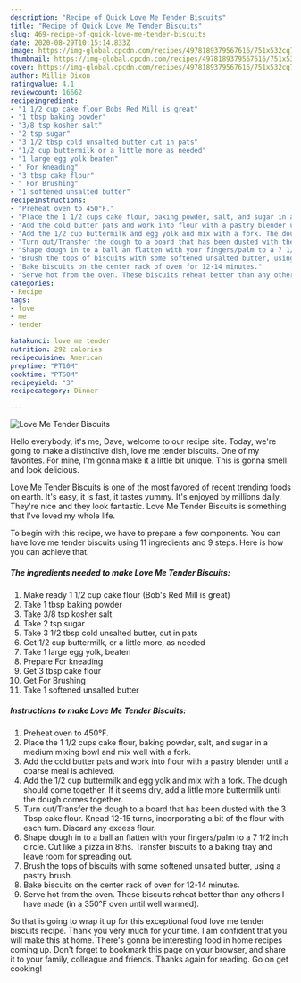 ```yaml
---
description: "Recipe of Quick Love Me Tender Biscuits"
title: "Recipe of Quick Love Me Tender Biscuits"
slug: 469-recipe-of-quick-love-me-tender-biscuits
date: 2020-08-29T10:15:14.833Z
image: https://img-global.cpcdn.com/recipes/4978189379567616/751x532cq70/love-me-tender-biscuits-recipe-main-photo.jpg
thumbnail: https://img-global.cpcdn.com/recipes/4978189379567616/751x532cq70/love-me-tender-biscuits-recipe-main-photo.jpg
cover: https://img-global.cpcdn.com/recipes/4978189379567616/751x532cq70/love-me-tender-biscuits-recipe-main-photo.jpg
author: Millie Dixon
ratingvalue: 4.1
reviewcount: 16662
recipeingredient:
- "1 1/2 cup cake flour Bobs Red Mill is great"
- "1 tbsp baking powder"
- "3/8 tsp kosher salt"
- "2 tsp sugar"
- "3 1/2 tbsp cold unsalted butter cut in pats"
- "1/2 cup buttermilk or a little more as needed"
- "1 large egg yolk beaten"
- " For kneading"
- "3 tbsp cake flour"
- " For Brushing"
- "1 softened unsalted butter"
recipeinstructions:
- "Preheat oven to 450°F."
- "Place the 1 1/2 cups cake flour, baking powder, salt, and sugar in a medium mixing bowl and mix well with a fork."
- "Add the cold butter pats and work into flour with a pastry blender until a coarse meal is achieved."
- "Add the 1/2 cup buttermilk and egg yolk and mix with a fork. The dough should come together. If it seems dry, add a little more buttermilk until the dough comes together."
- "Turn out/Transfer the dough to a board that has been dusted with the 3 Tbsp cake flour. Knead 12-15 turns, incorporating a bit of the flour with each turn. Discard any excess flour."
- "Shape dough in to a ball an flatten with your fingers/palm to a 7 1/2 inch circle. Cut like a pizza in 8ths. Transfer biscuits to a baking tray and leave room for spreading out."
- "Brush the tops of biscuits with some softened unsalted butter, using a pastry brush."
- "Bake biscuits on the center rack of oven for 12-14 minutes."
- "Serve hot from the oven. These biscuits reheat better than any others I have made (in a 350°F oven until well warmed)."
categories:
- Recipe
tags:
- love
- me
- tender

katakunci: love me tender 
nutrition: 292 calories
recipecuisine: American
preptime: "PT10M"
cooktime: "PT60M"
recipeyield: "3"
recipecategory: Dinner

---
```



![Love Me Tender Biscuits](https://img-global.cpcdn.com/recipes/4978189379567616/751x532cq70/love-me-tender-biscuits-recipe-main-photo.jpg)

Hello everybody, it's me, Dave, welcome to our recipe site. Today, we're going to make a distinctive dish, love me tender biscuits. One of my favorites. For mine, I'm gonna make it a little bit unique. This is gonna smell and look delicious.

Love Me Tender Biscuits is one of the most favored of recent trending foods on earth. It's easy, it is fast, it tastes yummy. It's enjoyed by millions daily. They're nice and they look fantastic. Love Me Tender Biscuits is something that I've loved my whole life.




To begin with this recipe, we have to prepare a few components. You can have love me tender biscuits using 11 ingredients and 9 steps. Here is how you can achieve that.

<!--inarticleads1-->

##### The ingredients needed to make Love Me Tender Biscuits:

1. Make ready 1 1/2 cup cake flour (Bob&#39;s Red Mill is great)
1. Take 1 tbsp baking powder
1. Take 3/8 tsp kosher salt
1. Take 2 tsp sugar
1. Take 3 1/2 tbsp cold unsalted butter, cut in pats
1. Get 1/2 cup buttermilk, or a little more, as needed
1. Take 1 large egg yolk, beaten
1. Prepare  For kneading
1. Get 3 tbsp cake flour
1. Get  For Brushing
1. Take 1 softened unsalted butter




<!--inarticleads2-->

##### Instructions to make Love Me Tender Biscuits:

1. Preheat oven to 450°F.
1. Place the 1 1/2 cups cake flour, baking powder, salt, and sugar in a medium mixing bowl and mix well with a fork.
1. Add the cold butter pats and work into flour with a pastry blender until a coarse meal is achieved.
1. Add the 1/2 cup buttermilk and egg yolk and mix with a fork. The dough should come together. If it seems dry, add a little more buttermilk until the dough comes together.
1. Turn out/Transfer the dough to a board that has been dusted with the 3 Tbsp cake flour. Knead 12-15 turns, incorporating a bit of the flour with each turn. Discard any excess flour.
1. Shape dough in to a ball an flatten with your fingers/palm to a 7 1/2 inch circle. Cut like a pizza in 8ths. Transfer biscuits to a baking tray and leave room for spreading out.
1. Brush the tops of biscuits with some softened unsalted butter, using a pastry brush.
1. Bake biscuits on the center rack of oven for 12-14 minutes.
1. Serve hot from the oven. These biscuits reheat better than any others I have made (in a 350°F oven until well warmed).




So that is going to wrap it up for this exceptional food love me tender biscuits recipe. Thank you very much for your time. I am confident that you will make this at home. There's gonna be interesting food in home recipes coming up. Don't forget to bookmark this page on your browser, and share it to your family, colleague and friends. Thanks again for reading. Go on get cooking!
